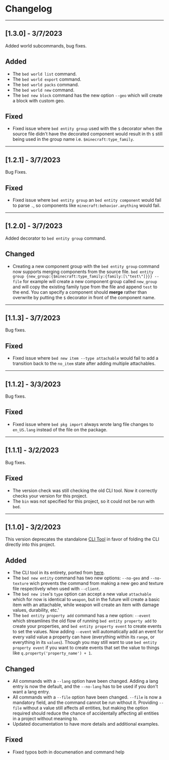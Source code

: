 # Changelog
---
## [1.3.0] - 3/7/2023
Added world subcommands, bug fixes.
## Added
- The `bed world list` command.
- The `bed world export` command.
- The `bed world packs` command.
- The `bed world new` command.
- The `bed new block` command has the new option `--geo` which will create a block with custom geo.
## Fixed
- Fixed issue where `bed entity group` used with the `$` decorator when the source file didn't have the decorated component would result in th `$` still being used in the group name i.e. `$minecraft:type_family`.
---
## [1.2.1] - 3/7/2023
Bug Fixes.
## Fixed
- Fixed issue where `bed entity group` an `bed entity component` would fail to parse `.`, so components like `minecraft:behavior.anything` would fail.
---
## [1.2.0] - 3/7/2023
Added decorator to `bed entity group` command.
## Changed
- Creating a new component group with the `bed entity group` command now supports merging components from the source file. `bed entity group {new_group:{$minecraft:type_family:{family:[\"test\"]}}} --file` for example will create a new component group called `new_group` and will copy the existing family type from the file and append `test` to the end. You can specify a component should **merge** rather than overwrite by putting the `$` decorator in front of the component name.
---
## [1.1.3] - 3/7/2023
Bug fixes.
## Fixed
- Fixed issue where `bed new item --type attachable` would fail to add a transition back to the `no_item` state after adding multiple attachables.

---
## [1.1.2] - 3/3/2023
Bug fixes.
## Fixed
- Fixed issue where `bed pkg import` always wrote lang file changes to `en_US.lang` instead of the file on the package.

---
## [1.1.1] - 3/2/2023
Bug fixes.
## Fixed
- The version check was still checking the old CLI tool. Now it correctly checks your version for this project.
- The `bin` was not specified for this project, so it could not be run with `bed`.

---
## [1.1.0] - 3/2/2023
This version deprecates the standalone [CLI Tool](https://github.com/DauntlessStudio/Bedrock-Development-CLI) in favor of folding the CLI directly into this project.
## Added
- The CLI tool in its entirety, ported from [here](https://github.com/DauntlessStudio/Bedrock-Development-CLI).
- The `bed new entity` command has two new options: `--no-geo` and `--no-texture` wich prevents the command from making a new geo and texture file respectively when used with `--client`.
- The `bed new item`'s `type` option can accept a new value `attachable` which for now is identical to `weapon`, but in the future will create a basic item with an attachable, while weapon will create an item with damage values, durability, etc.'
- The `bed entity property add` command has a new option: `--event` which streamlines the old flow of running `bed entity property add` to create your properties, and `bed entity property event` to create events to set the values. Now adding `--event` will automatically add an event for every valid value a property can have (everything within its `range`, or everything in its `values`). Though you may still want to use `bed entity property event` if you want to create events that set the value to things like `q.property('property_name') + 1`.
## Changed
- All commands with a `--lang` option have been changed. Adding a lang entry is now the default, and the `--no-lang` has to be used if you don't want a lang entry.
- All commands with a `--file` option have been changed. `--file` is now a mandatory field, and the command cannot be run without it. Providing `--file` without a value still affects all entities, but making the option required should reduce the chance of accidentally affecting all entities in a project without meaning to.
- Updated documentation to have more details and additional examples.
## Fixed
- Fixed typos both in documenation and command help